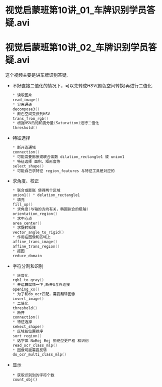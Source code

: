 # 视觉启蒙班第10讲\_01\_车牌识别学员答疑.avi
# 视觉启蒙班第10讲\_02\_车牌识别学员答疑.avi

这个视频主要是讲车牌识别答疑.



+ 不好直接二值化的情况下，可以先转成$HSV$(颜色空间转换)再进行二值化.

  ```C
  * 读取图片
  read_image()
  * 分离通道
  decompose3()
  * 颜色空间变换到HSV
  trans_from_rgb()
  * 根据HSV的饱和度分量(Saturation)进行二值化
  threshold()
  ```

+ 特征选择

  ```C
  * 断开连通域
  connection()
  * 可能需要膨胀或联合函数 dilation_rectangle1 或 union1
  * 特征选择 面积、矩形度等
  select_shape()
  * 可能自己求特征 region_features 与特征工具是对应的
  ```

+ 求角度、校正

  ```C
  * 联合或膨胀 使得两个区域
  union1() * delation_rectangle1
  * 填充
  fill_up()
  * 求角度(与轴的方向有关，椭圆拟合的极轴)
  orientation_region()
  * 求中心点
  area_center()
  * 求旋转矩阵
  vector_angle_to_rigid()
  * 作用在图像和区域上
  affine_trans_image()
  affine_trans_region()
  * 抠图
  reduce_domain
  ```

+ 字符分割和识别

  ```C
  * 灰度化
  rgb1_to_gray()
  * 开运算腐蚀一下,断开A与外连接
  opening_xx()
  * 为了和do_ocr匹配，需要翻转图像
  invert_image()
  * 二值化
  threshold()
  * 断开
  connection()
  * 特征选择
  sekect_shape()
  * 区域按位置排序
  sort_region()
  * 选字体 NoRej Rej 拒绝型更严格 和识别
  read_ocr_class_mlp()
  * 图像可能需要反转
  do_ocr_multi_class_mlp() 
  ```

+ 显示

  ```
  * 获取识别到的字符个数
  count_obj()
  ```

  